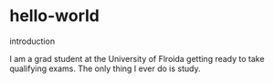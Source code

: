 # hello-world
introduction 

I am a grad student at the University of Flroida getting ready to take qualifying exams.
The only thing I ever do is study.
